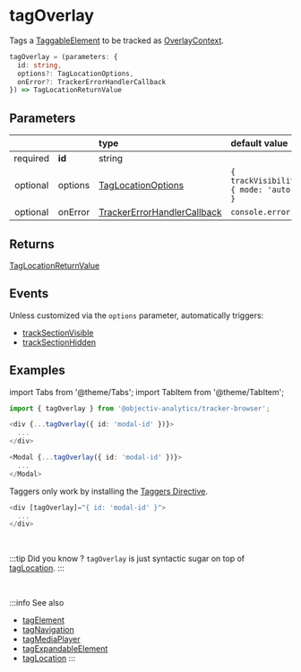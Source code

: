 # tagOverlay

Tags a [TaggableElement](/tracking/api-reference/definitions/TaggableElement.md) to be tracked as [OverlayContext](/taxonomy/location-contexts/OverlayContext.md).

```typescript
tagOverlay = (parameters: {
  id: string,
  options?: TagLocationOptions,
  onError?: TrackerErrorHandlerCallback
}) => TagLocationReturnValue
```

## Parameters
|          |         | type                                                                                              | default value
| :-:      | :--     | :--                                                                                               | :--           
| required | **id**  | string                                                                                            |
| optional | options | [TagLocationOptions](/tracking/api-reference/definitions/TagLocationOptions.md)                   | `{ trackVisibility: { mode: 'auto' } }`
| optional | onError | [TrackerErrorHandlerCallback](/tracking/api-reference/definitions/TrackerErrorHandlerCallback.md) | `console.error`

## Returns
[TagLocationReturnValue](/tracking/api-reference/definitions/TagLocationReturnValue.md)

## Events
Unless customized via the `options` parameter, automatically triggers:

- [trackSectionVisible](/tracking/api-reference/eventTrackers/trackSectionVisible.md)
- [trackSectionHidden](/tracking/api-reference/eventTrackers/trackSectionHidden.md)

## Examples

import Tabs from '@theme/Tabs';
import TabItem from '@theme/TabItem';

<Tabs>
  <TabItem value="react" label="React" default>

```typescript jsx
import { tagOverlay } from '@objectiv-analytics/tracker-browser';
```

```typescript jsx
<div {...tagOverlay({ id: 'modal-id' })}>
  ...
</div>
```

```typescript jsx
<Modal {...tagOverlay({ id: 'modal-id' })}>
  ...
</Modal>
```

  </TabItem>
  <TabItem value="angular" label="Angular">

Taggers only work by installing the [Taggers Directive](/tracking/how-to-guides/angular/getting-started.md#optional---configure-taggers-directive).

```typescript jsx
<div [tagOverlay]="{ id: 'modal-id' }">
  ...
</div>
```

  </TabItem>
</Tabs>

<br />

:::tip Did you know ?
`tagOverlay` is just syntactic sugar on top of [tagLocation](/tracking/api-reference/locationTaggers/tagLocation.md).
:::

<br />


:::info See also
- [tagElement](/tracking/api-reference/locationTaggers/tagNavigation.md)
- [tagNavigation](/tracking/api-reference/locationTaggers/tagNavigation.md)
- [tagMediaPlayer](/tracking/api-reference/locationTaggers/tagMediaPlayer.md)
- [tagExpandableElement](/tracking/api-reference/locationTaggers/tagExpandableElement.md)
- [tagLocation](/tracking/api-reference/locationTaggers/tagLocation.md)
:::
